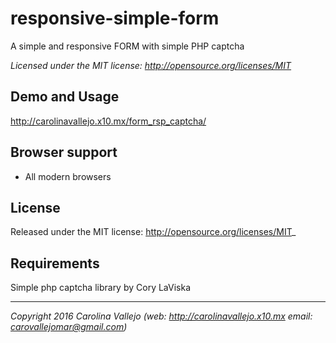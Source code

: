 # responsive-simple-form
A simple and responsive FORM with simple PHP captcha

_Licensed under the MIT license: http://opensource.org/licenses/MIT_

## Demo and Usage

http://carolinavallejo.x10.mx/form_rsp_captcha/

## Browser support

+ All modern browsers

## License

Released under the MIT license: http://opensource.org/licenses/MIT_

## Requirements

Simple php captcha library by Cory LaViska

* * *

_Copyright 2016 Carolina Vallejo (web: http://carolinavallejo.x10.mx email: carovallejomar@gmail.com)_
